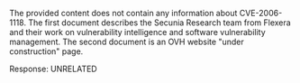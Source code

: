 The provided content does not contain any information about CVE-2006-1118. The first document describes the Secunia Research team from Flexera and their work on vulnerability intelligence and software vulnerability management. The second document is an OVH website "under construction" page.

Response: UNRELATED